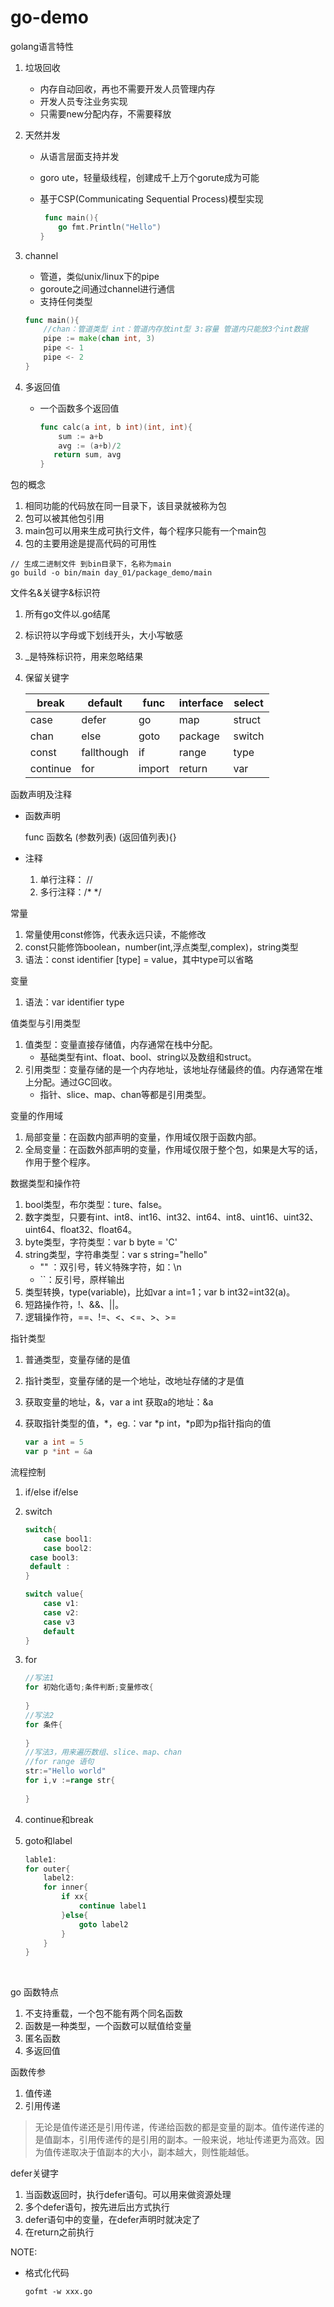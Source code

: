 # go-demo

golang语言特性

1. 垃圾回收

   - 内存自动回收，再也不需要开发人员管理内存
   - 开发人员专注业务实现
   - 只需要new分配内存，不需要释放

2. 天然并发

   - 从语言层面支持并发

   - goro ute，轻量级线程，创建成千上万个gorute成为可能

   - 基于CSP(Communicating Sequential Process)模型实现

     ```go
      func main(){
         go fmt.Println("Hello")
     }
     ```

3. channel

   - 管道，类似unix/linux下的pipe
   - goroute之间通过channel进行通信
   - 支持任何类型

   ```go
   func main(){
       //chan：管道类型 int：管道内存放int型 3:容量 管道内只能放3个int数据
       pipe := make(chan int, 3)
       pipe <- 1 
       pipe <- 2
   }
   ```

   

4. 多返回值

   - 一个函数多个返回值

     ```go
     func calc(a int, b int)(int, int){
         sum := a+b
         avg := (a+b)/2
     	return sum, avg
     }
     ```



包的概念

1. 相同功能的代码放在同一目录下，该目录就被称为包
2. 包可以被其他包引用
3. main包可以用来生成可执行文件，每个程序只能有一个main包
4. 包的主要用途是提高代码的可用性

```shell
// 生成二进制文件 到bin目录下，名称为main
go build -o bin/main day_01/package_demo/main
```

   

文件名&关键字&标识符

1. 所有go文件以.go结尾

2. 标识符以字母或下划线开头，大小写敏感

3. _是特殊标识符，用来忽略结果

4. 保留关键字

   | break    | default    | func   | interface | select |
   | -------- | ---------- | ------ | --------- | ------ |
   | case     | defer      | go     | map       | struct |
   | chan     | else       | goto   | package   | switch |
   | const    | fallthough | if     | range     | type   |
   | continue | for        | import | return    | var    |



函数声明及注释

- 函数声明

  func 函数名 (参数列表) (返回值列表){}

  

- 注释
  1. 单行注释： //
  2. 多行注释：/* */

常量

1. 常量使用const修饰，代表永远只读，不能修改
2. const只能修饰boolean，number(int,浮点类型,complex)，string类型
3. 语法：const  identifier [type] = value，其中type可以省略

变量

1. 语法：var identifier type

值类型与引用类型

1. 值类型：变量直接存储值，内存通常在栈中分配。
   - 基础类型有int、float、bool、string以及数组和struct。
2. 引用类型：变量存储的是一个内存地址，该地址存储最终的值。内存通常在堆上分配。通过GC回收。
   - 指针、slice、map、chan等都是引用类型。

变量的作用域

1. 局部变量：在函数内部声明的变量，作用域仅限于函数内部。
2. 全局变量：在函数外部声明的变量，作用域仅限于整个包，如果是大写的话，作用于整个程序。

数据类型和操作符

1. bool类型，布尔类型：ture、false。
2. 数字类型，只要有int、int8、int16、int32、int64、int8、uint16、uint32、uint64、float32、float64。
3. byte类型，字符类型：var b byte = 'C'
4. string类型，字符串类型：var s string="hello"
   - "" ：双引号，转义特殊字符，如：\n
   - ``：反引号，原样输出
5. 类型转换，type(variable)，比如var a int=1；var b int32=int32(a)。
6. 短路操作符，!、&&、||。
7. 逻辑操作符，==、!=、<、<=、>、>=

指针类型

1. 普通类型，变量存储的是值

2. 指针类型，变量存储的是一个地址，改地址存储的才是值

3. 获取变量的地址，&，var a int 获取a的地址：&a

4. 获取指针类型的值，*，eg.：var *p int，*p即为p指针指向的值

   ```go
   var a int = 5
   var p *int = &a
   ```



流程控制

1. if/else if/else

2. switch

   ```go
   switch{
       case bool1:
       case bool2:
   	case bool3:
   	default :
   }
   
   switch value{
       case v1:
       case v2:
       case v3
       default
   }
   ```

3. for

   ```go
   //写法1
   for 初始化语句;条件判断;变量修改{
       
   }
   //写法2
   for 条件{
       
   }
   //写法3，用来遍历数组、slice、map、chan
   //for range 语句
   str:="Hello world"
   for i,v :=range str{
       
   }
   ```

4. continue和break

5. goto和label

   ```go
   lable1:
   for outer{
       label2:
       for inner{
           if xx{
               continue label1
           }else{
               goto label2
           }
       }
   }
   ```

   

   ​    

go 函数特点

1. 不支持重载，一个包不能有两个同名函数
2. 函数是一种类型，一个函数可以赋值给变量
3. 匿名函数
4. 多返回值

函数传参

1. 值传递
2. 引用传递

> 无论是值传递还是引用传递，传递给函数的都是变量的副本。值传递传递的是值副本，引用传递传的是引用的副本。一般来说，地址传递更为高效。因为值传递取决于值副本的大小，副本越大，则性能越低。

defer关键字

1. 当函数返回时，执行defer语句。可以用来做资源处理
2. 多个defer语句，按先进后出方式执行
3. defer语句中的变量，在defer声明时就决定了
4. 在return之前执行



NOTE:

- 格式化代码

  ```shell
  gofmt -w xxx.go
  ```